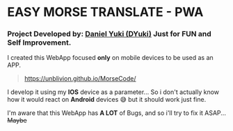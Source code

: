 # EASY MORSE TRANSLATE - PWA
### Project Developed by: [Daniel Yuki (DYuki)](https://github.com/UnBlivion) Just for FUN and Self Improvement.

I created this WebApp focused **only** on mobile devices to be used as an APP.
> https://unblivion.github.io/MorseCode/

I develop it using my **IOS** device as a parameter... So i don't actually know how it would react on **Android** devices :sweat_smile: but it should work just fine.

I'm aware that this WebApp has **A LOT** of Bugs, and so i'll try to fix it ASAP... ~~Maybe~~